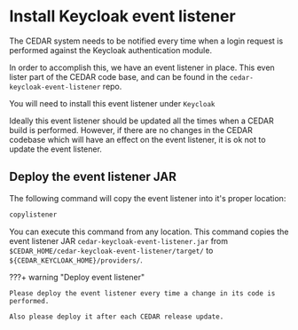 # Install Keycloak event listener

The CEDAR system needs to be notified every time when a login request is performed against the Keycloak authentication module.

In order to accomplish this, we have an event listener in place.
This even lister part of the CEDAR code base, and can be found in the `cedar-keycloak-event-listener` repo.

You will need to install this event listener under `Keycloak`

Ideally this event listener should be updated all the times when a CEDAR build is performed.
However, if there are no changes in the CEDAR codebase which will have an effect on the event listener, it is ok not to update the event listener.

## Deploy the event listener JAR

The following command will copy the event listener into it's proper location:
```sh
copylistener
```

You can execute this command from any location. This command copies the event listener JAR `cedar-keycloak-event-listener.jar` from `$CEDAR_HOME/cedar-keycloak-event-listener/target/` to `${CEDAR_KEYCLOAK_HOME}/providers/`.


???+ warning "Deploy event listener"

    Please deploy the event listener every time a change in its code is performed.
    
    Also please deploy it after each CEDAR release update.

